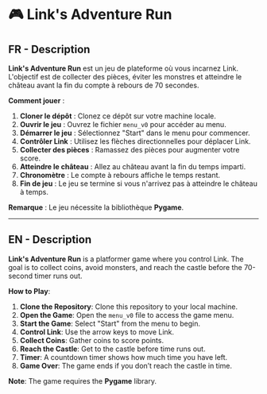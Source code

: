 # 🎮 Link's Adventure Run

## FR - Description
**Link's Adventure Run** est un jeu de plateforme où vous incarnez Link. L'objectif est de collecter des pièces, éviter les monstres et atteindre le château avant la fin du compte à rebours de 70 secondes.

 **Comment jouer** :
1. **Cloner le dépôt** : Clonez ce dépôt sur votre machine locale.
2. **Ouvrir le jeu** : Ouvrez le fichier `menu_v0` pour accéder au menu.
3. **Démarrer le jeu** : Sélectionnez "Start" dans le menu pour commencer.
4. **Contrôler Link** : Utilisez les flèches directionnelles pour déplacer Link.
5. **Collecter des pièces** : Ramassez des pièces pour augmenter votre score.
6. **Atteindre le château** : Allez au château avant la fin du temps imparti.
7. **Chronomètre** : Le compte à rebours affiche le temps restant.
8. **Fin de jeu** : Le jeu se termine si vous n'arrivez pas à atteindre le château à temps.

**Remarque** : Le jeu nécessite la bibliothèque **Pygame**. 

---

##  EN - Description
**Link's Adventure Run** is a platformer game where you control Link. The goal is to collect coins, avoid monsters, and reach the castle before the 70-second timer runs out.

 **How to Play**:
1. **Clone the Repository**: Clone this repository to your local machine.
2. **Open the Game**: Open the `menu_v0` file to access the game menu.
3. **Start the Game**: Select "Start" from the menu to begin.
4. **Control Link**: Use the arrow keys to move Link.
5. **Collect Coins**: Gather coins to score points.
6. **Reach the Castle**: Get to the castle before time runs out.
7. **Timer**: A countdown timer shows how much time you have left.
8. **Game Over**: The game ends if you don’t reach the castle in time.

**Note**: The game requires the **Pygame** library.

